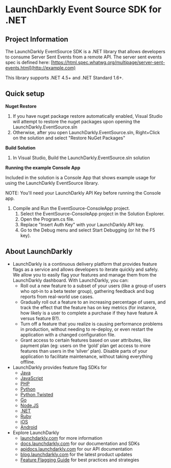 ﻿LaunchDarkly Event Source SDK for .NET
===========================

Project Information
-----------

The LaunchDarkly EventSource SDK is a .NET library that allows developers to consume Server Sent Events from a remote API. The server sent events spec is defined here: [https://html.spec.whatwg.org/multipage/server-sent-events.html](http://example.com)

This library supports .NET 4.5+ and .NET Standard 1.6+.

Quick setup
-----------

**Nuget Restore**
1. If you have nuget package restore automatically enabled, Visual Studio will attempt to restore the nuget packages upon opening the LaunchDarkly.EventSource.sln
2. Otherwise, after you open LaunchDarkly.EventSource.sln, Right+Click on the solution and select "Restore NuGet Packages"

**Build Solution**
1. In Visual Studio, Build the LaunchDarkly.EventSource.sln solution

**Running the example Console App**

Included in the solution is a Console App that shows example usage for using the LaunchDarkly EventSource library.

NOTE: You'll need your LaunchDarkly API Key before running the Console app.

1. Compile and Run the EventSource-ConsoleApp project. 
   1. Select the EventSource-ConsoleApp project in the Solution Explorer.
   2. Open the Program.cs file.
   3. Replace "Insert Auth Key" with your LaunchDarkly API key.
   4. Go to the Debug menu and select Start Debugging (or hit the F5 key). 


About LaunchDarkly
-----------

* LaunchDarkly is a continuous delivery platform that provides feature flags as a service and allows developers to iterate quickly and safely. We allow you to easily flag your features and manage them from the LaunchDarkly dashboard.  With LaunchDarkly, you can:
    * Roll out a new feature to a subset of your users (like a group of users who opt-in to a beta tester group), gathering feedback and bug reports from real-world use cases.
    * Gradually roll out a feature to an increasing percentage of users, and track the effect that the feature has on key metrics (for instance, how likely is a user to complete a purchase if they have feature A versus feature B?).
    * Turn off a feature that you realize is causing performance problems in production, without needing to re-deploy, or even restart the application with a changed configuration file.
    * Grant access to certain features based on user attributes, like payment plan (eg: users on the ‘gold’ plan get access to more features than users in the ‘silver’ plan). Disable parts of your application to facilitate maintenance, without taking everything offline.
* LaunchDarkly provides feature flag SDKs for
    * [Java](http://docs.launchdarkly.com/docs/java-sdk-reference "Java SDK")
    * [JavaScript](http://docs.launchdarkly.com/docs/js-sdk-reference "LaunchDarkly JavaScript SDK")
    * [PHP](http://docs.launchdarkly.com/docs/php-sdk-reference "LaunchDarkly PHP SDK")
    * [Python](http://docs.launchdarkly.com/docs/python-sdk-reference "LaunchDarkly Python SDK")
    * [Python Twisted](http://docs.launchdarkly.com/docs/python-twisted-sdk-reference "LaunchDarkly Python Twisted SDK")
    * [Go](http://docs.launchdarkly.com/docs/go-sdk-reference "LaunchDarkly Go SDK")
    * [Node.JS](http://docs.launchdarkly.com/docs/node-sdk-reference "LaunchDarkly Node SDK")
    * [.NET](http://docs.launchdarkly.com/docs/dotnet-sdk-reference "LaunchDarkly .Net SDK")
    * [Ruby](http://docs.launchdarkly.com/docs/ruby-sdk-reference "LaunchDarkly Ruby SDK")
    * [iOS](http://docs.launchdarkly.com/docs/ios-sdk-reference "LaunchDarkly iOS SDK")
    * [Android](http://docs.launchdarkly.com/docs/android-sdk-reference "LaunchDarkly Android SDK")
* Explore LaunchDarkly
    * [launchdarkly.com](http://www.launchdarkly.com/ "LaunchDarkly Main Website") for more information
    * [docs.launchdarkly.com](http://docs.launchdarkly.com/  "LaunchDarkly Documentation") for our documentation and SDKs
    * [apidocs.launchdarkly.com](http://apidocs.launchdarkly.com/  "LaunchDarkly API Documentation") for our API documentation
    * [blog.launchdarkly.com](http://blog.launchdarkly.com/  "LaunchDarkly Blog Documentation") for the latest product updates
    * [Feature Flagging Guide](https://github.com/launchdarkly/featureflags/  "Feature Flagging Guide") for best practices and strategies
